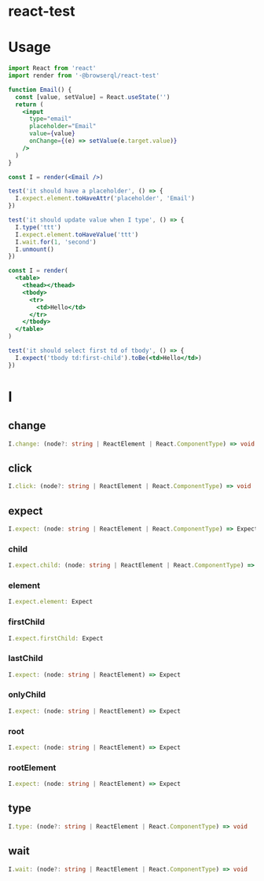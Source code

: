 # react-test

# Usage

```jsx
import React from 'react'
import render from '·@browserql/react-test'

function Email() {
  const [value, setValue] = React.useState('')
  return (
    <input
      type="email"
      placeholder="Email"
      value={value}
      onChange={(e) => setValue(e.target.value)}
    />
  )
}

const I = render(<Email />)

test('it should have a placeholder', () => {
  I.expect.element.toHaveAttr('placeholder', 'Email')
})

test('it should update value when I type', () => {
  I.type('ttt')
  I.expect.element.toHaveValue('ttt')
  I.wait.for(1, 'second')
  I.unmount()
})

const I = render(
  <table>
    <thead></thead>
    <tbody>
      <tr>
        <td>Hello</td>
      </tr>
    </tbody>
  </table>
)

test('it should select first td of tbody', () => {
  I.expect('tbody td:first-child').toBe(<td>Hello</td>)
})
```

# I

## change

```ts
I.change: (node?: string | ReactElement | React.ComponentType) => void
```

## click

```ts
I.click: (node?: string | ReactElement | React.ComponentType) => void
```

## expect

```ts
I.expect: (node: string | ReactElement | React.ComponentType) => Expect
```

### child

```ts
I.expect.child: (node: string | ReactElement | React.ComponentType) => Expect
```

### element

```ts
I.expect.element: Expect
```

### firstChild

```ts
I.expect.firstChild: Expect
```

### lastChild

```ts
I.expect: (node: string | ReactElement) => Expect
```

### onlyChild

```ts
I.expect: (node: string | ReactElement) => Expect
```

### root

```ts
I.expect: (node: string | ReactElement) => Expect
```

### rootElement

```ts
I.expect: (node: string | ReactElement) => Expect
```

## type

```ts
I.type: (node?: string | ReactElement | React.ComponentType) => void
```

## wait

```ts
I.wait: (node?: string | ReactElement | React.ComponentType) => void
```

